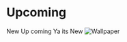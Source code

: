 # Upcoming
New Up coming 
Ya its New 
![Wallpaper](https://github.com/user-attachments/assets/60b817b4-1adb-4baf-9b6a-a7c1f7ce6ed9)
